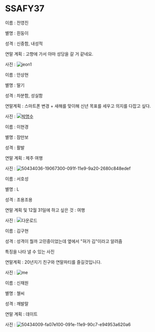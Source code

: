 # SSAFY37



이름 : 전영진

별명 : 흰둥이

성격 : 신중함, 내성적

연말 계획 : 고향에 가서 아마 성당을 갈 거 같네요.

사진 :  ![jeon1](C:\Users\student\Desktop\jeon1.jpg)



이름 : 안상현

별명 : 딸기

성격 : 차분함, 성실함

연말계획 : 스마트폰 변경 + 새해를 맞이해 신년 목표를 세우고 의지를 다잡고 싶다.

사진 : [![박명수](https://user-images.githubusercontent.com/43332543/50433856-1b1c0200-091e-11e9-956d-092079338a6e.jpg)](https://user-images.githubusercontent.com/43332543/50433856-1b1c0200-091e-11e9-956d-092079338a6e.jpg)







이름 : 이현경

별명 : 잠만보

성격 : 활발

연말 계획 : 제주 여행

사진 : ![50434036-19067300-091f-11e9-9a20-2680c848edef](C:\Users\student\Desktop\50434036-19067300-091f-11e9-9a20-2680c848edef.jpg)



이름 : 서호성

별명 : L

성격 : 조용조용

연말 계획 및 12월 31일에 하고 싶은 것 : 여행

사진 : ![다운로드](C:\Users\student\Desktop\다운로드.jpg)







이름 : 김구현

성격 : 성격이 뭘까 고민중이었는데 옆에서 "혀가 김"이라고 알려줌

특징을 나타 낼 수 있는 사진

연말계획 : 20년지기 친구와 연말파티를 즐길것입니다.

사진 : ![me](C:\Users\student\Desktop\me.gif)







이름 : 신채원

별명 : 첼씨

성격 : 깨발랄

연말 계획 : 데이트

사진 : ![50434009-fa07e100-091e-11e9-90c7-e94953a620a6](C:\Users\student\Desktop\50434009-fa07e100-091e-11e9-90c7-e94953a620a6.jpg)

